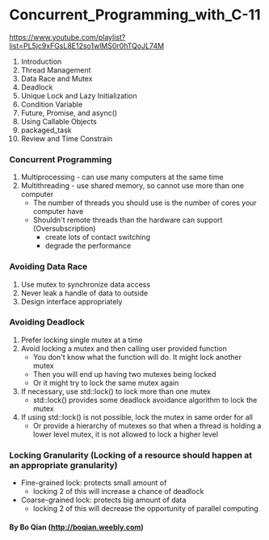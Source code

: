 # Concurrent_Programming_with_C-11
https://www.youtube.com/playlist?list=PL5jc9xFGsL8E12so1wlMS0r0hTQoJL74M
1. Introduction
2. Thread Management
3. Data Race and Mutex
4. Deadlock
5. Unique Lock and Lazy Initialization
6. Condition Variable
7. Future, Promise, and async()
8. Using Callable Objects
9. packaged_task
10. Review and Time Constrain

### Concurrent Programming
1. Multiprocessing - can use many computers at the same time
2. Multithreading  - use shared memory, so cannot use more than one computer
    - The number of threads you should use is the number of cores your computer have
    - Shouldn't remote threads than the hardware can support (Oversubscription)
        - create lots of contact switching
        - degrade the performance

### Avoiding Data Race
1. Use mutex to synchronize data access
2. Never leak a handle of data to outside
3. Design interface appropriately

### Avoiding Deadlock
1. Prefer locking single mutex at a time
2. Avoid locking a mutex and then calling user provided function
    - You don't know what the function will do. It might lock another mutex
    - Then you will end up having two mutexes being locked
    - Or it might try to lock the same mutex again
3. If necessary, use std::lock() to lock more than one mutex
    - std::lock() provides some deadlock avoidance algorithm to lock the mutex
4. If using std::lock() is not possible, lock the mutex in same order for all
    - Or provide a hierarchy of mutexes so that when a thread is holding a lower
    level mutex, it is not allowed to lock a higher level

### Locking Granularity (Locking of a resource should happen at an appropriate granularity)
- Fine-grained lock:    protects small amount of
    - locking 2 of this will increase a chance of deadlock
- Coarse-grained lock:  protects big amount of data
    - locking 2 of this will decrease the opportunity of parallel computing

#### By Bo Qian (http://boqian.weebly.com)
